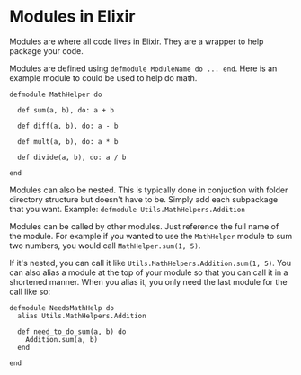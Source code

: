 # Modules in Elixir

Modules are where all code lives in Elixir. They are a wrapper to help package your code.

Modules are defined using `defmodule ModuleName do ... end`. Here is an example module to could be used to help do math.

```
defmodule MathHelper do

  def sum(a, b), do: a + b

  def diff(a, b), do: a - b

  def mult(a, b), do: a * b

  def divide(a, b), do: a / b

end
```

Modules can also be nested. This is typically done in conjuction with folder directory structure but doesn't have to be. Simply add each subpackage that you want.
Example: `defmodule Utils.MathHelpers.Addition`

Modules can be called by other modules. Just reference the full name of the module. For example if you wanted to use the `MathHelper` module to sum two numbers, you would call `MathHelper.sum(1, 5)`.

If it's nested, you can call it like `Utils.MathHelpers.Addition.sum(1, 5)`. You can also alias a module at the top of your module so that you can call it in a shortened manner. When you alias it, you only need the last module for the call like so:

```
defmodule NeedsMathHelp do
  alias Utils.MathHelpers.Addition

  def need_to_do_sum(a, b) do
    Addition.sum(a, b)
  end

end
```
